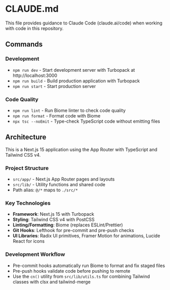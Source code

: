 # CLAUDE.md

This file provides guidance to Claude Code (claude.ai/code) when working with code in this repository.

## Commands

### Development
- `npm run dev` - Start development server with Turbopack at http://localhost:3000
- `npm run build` - Build production application with Turbopack
- `npm run start` - Start production server

### Code Quality
- `npm run lint` - Run Biome linter to check code quality
- `npm run format` - Format code with Biome
- `npx tsc --noEmit` - Type-check TypeScript code without emitting files

## Architecture

This is a Next.js 15 application using the App Router with TypeScript and Tailwind CSS v4.

### Project Structure
- `src/app/` - Next.js App Router pages and layouts
- `src/lib/` - Utility functions and shared code
- Path alias: `@/*` maps to `./src/*`

### Key Technologies
- **Framework**: Next.js 15 with Turbopack
- **Styling**: Tailwind CSS v4 with PostCSS
- **Linting/Formatting**: Biome (replaces ESLint/Prettier)
- **Git Hooks**: Lefthook for pre-commit and pre-push checks
- **UI Libraries**: Radix UI primitives, Framer Motion for animations, Lucide React for icons

### Development Workflow
- Pre-commit hooks automatically run Biome to format and fix staged files
- Pre-push hooks validate code before pushing to remote
- Use the `cn()` utility from `src/lib/utils.ts` for combining Tailwind classes with clsx and tailwind-merge